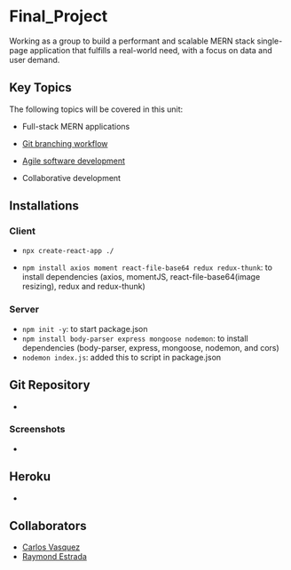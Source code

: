 # Final_Project

Working as a group to build a performant and scalable MERN stack single-page application that fulfills a real-world need, with a focus on data and user demand.

## Key Topics

The following topics will be covered in this unit:

* Full-stack MERN applications

* [Git branching workflow](https://git-scm.com/book/en/v2/Git-Branching-Branching-Workflows)

* [Agile software development](https://en.wikipedia.org/wiki/Agile_software_development)

* Collaborative development

## Installations
### Client
- `npx create-react-app ./`

- `npm install axios moment react-file-base64 redux redux-thunk`: to install dependencies (axios, momentJS, react-file-base64(image resizing), redux and redux-thunk)
### Server
- `npm init -y`: to start package.json
- `npm install body-parser express mongoose nodemon`: to install dependencies (body-parser, express, mongoose, nodemon, and cors)
- `nodemon index.js`: added this to script in package.json

## Git Repository
- 

### Screenshots
- 

## Heroku
-

## Collaborators
- [Carlos Vasquez](https://github.com/carvasquez206)
- [Raymond Estrada](https://github.com/raymondjestrada)
